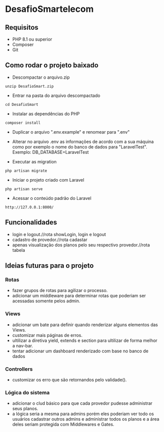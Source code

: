 # DesafioSmartelecom
## Requisitos

* PHP 8.1 ou superior
* Composer
* Git

## Como rodar o projeto baixado
- Descompactar o arquivo.zip
```
unzip DesafioSmart.zip
```

- Entrar na pasta do arquivo descompactado 
```
cd DesafioSmart
```

- Instalar as dependências do PHP
```
composer install
```

- Duplicar o arquivo ".env.example" e renomear para ".env"
- Alterar no arquivo .env as informações de acordo com a sua máquina como por exemplo o nome do banco de dados para "LaravelTest". Exemplo: DB_DATABASE=LaravelTest


- Executar as migration
```
php artisan migrate
```

- Iniciar o projeto criado com Laravel
```
php artisan serve
```

- Acessar o conteúdo padrão do Laravel
```
http://127.0.0.1:8000/
```

## Funcionalidades
- login e logout.//rota showLogin, login e logout
- cadastro de provedor.//rota cadastar
- apenas visualização dos planos pelo seu respectivo provedor.//rota tabela

## Ideias futuras para o projeto
### Rotas 
- fazer grupos de rotas para agilizar o processo.
- adicionar um middleware para determinar rotas que poderiam ser acessadas somente pelos admin.

### Views
- adicionar um bate para definir quando renderizar alguns elementos das Views.
- customizar mais páginas de erros.
- ultilizar a diretiva yield, extends e section para ultilizar de forma melhor a nav-bar.
- tentar adicionar um dashboard renderizado com base no banco de dados

### Controllers
- customizar os erro que são retornandos pelo validade().

### Lógica do sistema
- adicionar o clud básico para que cada provedor pudesse administrar seus planos.
- a lógica seria a mesma para admins porém eles poderiam ver todo os usuários cadastrar outros admins e administrar todos os planos e a área deles seriam protegida com Middlewares e Gates.